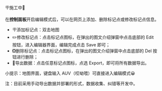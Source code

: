 🪧施工中🚧

在**控制面板**开启编辑模式后，可以在网页上添加、删除标记点或修改标记点信息。

- 🪧添加标记点：双击地图
- ✏️修改标记点：点击标记点图标，在弹出的图文介绍弹窗中点击底部的 Edit 按钮，进入编辑器界面，编辑完成点击 Save 即可；
- ❎删除标记点：点击标记点图标，在弹出的图文介绍弹窗中点击底部的 Del 按钮进行删除；
- 🛜导出数据：点击任意标记点图标，点选 Export，即可将所有数据导出。

小提示：地图界面，键盘输入 AUV（哎呦喂）可直接进入编辑模式😀

注：目前采用手动导出数据并部署的形式，数据收集、纠错等开发中。